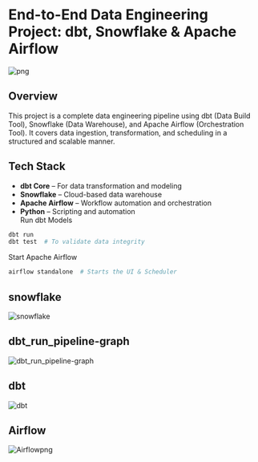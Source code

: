 # End-to-End Data Engineering Project: dbt, Snowflake & Apache Airflow
![png](https://github.com/user-attachments/assets/3bba8164-3595-4ce7-a204-c3d2be238566)

## Overview
This project is a complete data engineering pipeline using dbt (Data Build Tool), Snowflake (Data Warehouse), and Apache Airflow (Orchestration Tool). It covers data ingestion, transformation, and scheduling in a structured and scalable manner.

## Tech Stack
- **dbt Core** – For data transformation and modeling  
- **Snowflake** – Cloud-based data warehouse  
- **Apache Airflow** – Workflow automation and orchestration  
- **Python** – Scripting and automation  
Run dbt Models
```sh
dbt run
dbt test  # To validate data integrity
```

Start Apache Airflow
```sh
airflow standalone  # Starts the UI & Scheduler
```
## snowflake
![snowflake](https://github.com/user-attachments/assets/c511c962-9600-4803-8d70-180d1c64af90)
## dbt_run_pipeline-graph
![dbt_run_pipeline-graph](https://github.com/user-attachments/assets/7b24a822-647c-40a3-9275-305f65941869)
## dbt
![dbt](https://github.com/user-attachments/assets/cd8183bc-af7f-4970-97f4-d5ca43f9686c)
## Airflow
![Airflowpng](https://github.com/user-attachments/assets/504f7830-c5bc-4044-bbf4-00074fe8f892)
